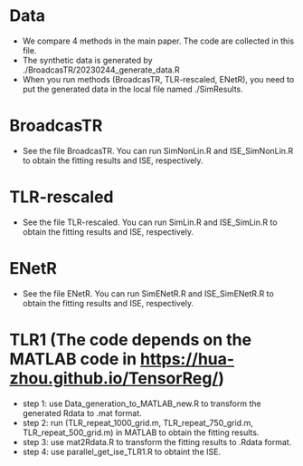 # Data
- We compare 4 methods in the main paper. The code are collected in this file.
- The synthetic data is generated by ./BroadcasTR/20230244_generate_data.R
- When you run methods (BroadcasTR, TLR-rescaled, ENetR), you need to put the generated data in the local file named ./SimResults.


# BroadcasTR
- See the file BroadcasTR. You can run SimNonLin.R and ISE_SimNonLin.R to obtain the fitting results and ISE, respectively.

# TLR-rescaled
- See the file TLR-rescaled. You can run SimLin.R and ISE_SimLin.R to obtain the fitting results and ISE, respectively.

# ENetR
- See the file ENetR. You can run SimENetR.R and ISE_SimENetR.R to obtain the fitting results and ISE, respectively.

# TLR1 (The code depends on the MATLAB code in https://hua-zhou.github.io/TensorReg/)
- step 1: use Data_generation_to_MATLAB_new.R to transform the generated Rdata to .mat format.
- step 2: run (TLR_repeat_1000_grid.m, TLR_repeat_750_grid.m, TLR_repeat_500_grid.m) in MATLAB to obtain the fitting results.
- step 3: use mat2Rdata.R to transform the fitting results to .Rdata format.
- step 4: use parallel_get_ise_TLR1.R to obtaint the ISE.



 


